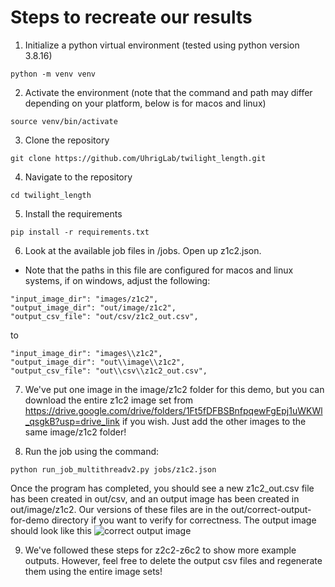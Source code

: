# Steps to recreate our results
1. Initialize a python virtual environment (tested using python version 3.8.16)

```python -m venv venv```

2. Activate the environment (note that the command and path may differ depending on your platform, below is for macos and linux)

```source venv/bin/activate```

3. Clone the repository

```git clone https://github.com/UhrigLab/twilight_length.git```

4. Navigate to the repository

```cd twilight_length```

5. Install the requirements

```pip install -r requirements.txt```

6. Look at the available job files in /jobs. Open up z1c2.json.
- Note that the paths in this file are configured for macos and linux systems, if on windows, adjust the following:
```    
"input_image_dir": "images/z1c2",
"output_image_dir": "out/image/z1c2",
"output_csv_file": "out/csv/z1c2_out.csv",
```
to
```    
"input_image_dir": "images\\z1c2",
"output_image_dir": "out\\image\\z1c2",
"output_csv_file": "out\\csv\\z1c2_out.csv",
```

7. We've put one image in the image/z1c2 folder for this demo, but you can download the entire z1c2 image set from https://drive.google.com/drive/folders/1Ft5fDFBSBnfpqewFgEpj1uWKWl_qsgkB?usp=drive_link if you wish. Just add the other images to the same image/z1c2 folder!

8. Run the job using the command:
```
python run_job_multithreadv2.py jobs/z1c2.json
```
Once the program has completed, you should see a new z1c2_out.csv file has been created in out/csv, and an output image has been created in out/image/z1c2. Our versions of these files are in the out/correct-output-for-demo directory if you want to verify for correctness. The output image should look like this ![correct output image](/PlantCV/out/correct-output-for-demo/z1c2--2021-09-02--11-30-07_processed.png "correct output image")



9. We've followed these steps for z2c2-z6c2 to show more example outputs. However, feel free to delete the output csv files and regenerate them using the entire image sets!
